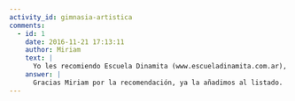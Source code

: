 ```yaml
---
activity_id: gimnasia-artistica
comments:
  - id: 1
    date: 2016-11-21 17:13:11
    author: Miriam
    text: |
      Yo les recomiendo Escuela Dinamita (www.escueladinamita.com.ar), mi nena va desde los 3 años (tiene 5) y las profes son un amor y se re divierte.
    answer: |
      Gracias Miriam por la recomendación, ya la añadimos al listado.
---
```


